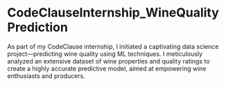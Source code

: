 # CodeClauseInternship_WineQualityPrediction
As part of my CodeClause internship, I initiated a captivating data science project—predicting wine quality using ML techniques. I meticulously analyzed an extensive dataset of wine properties and quality ratings to create a highly accurate predictive model, aimed at empowering wine enthusiasts and producers.
